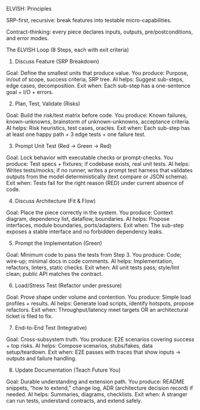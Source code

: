 ELVISH: Principles

SRP-first, recursive: break features into testable micro-capabilities.

Contract-thinking: every piece declares inputs, outputs, pre/postconditions, and error modes.

The ELVISH Loop (8 Steps, each with exit criteria)
1) Discuss Feature (SRP Breakdown)

Goal: Define the smallest units that produce value.
You produce: Purpose, in/out of scope, success criteria, SRP tree.
AI helps: Suggest sub-steps, edge cases, decomposition.
Exit when: Each sub-step has a one-sentence goal + I/O + errors.

2) Plan, Test, Validate (Risks)

Goal: Build the risk/test matrix before code.
You produce: Known failures, known-unknowns, brainstorm of unknown-unknowns, acceptance criteria.
AI helps: Risk heuristics, test cases, oracles.
Exit when: Each sub-step has at least one happy path + 3 edge tests + one failure test.

3) Prompt Unit Test (Red → Green → Red)

Goal: Lock behavior with executable checks or prompt-checks.
You produce: Test specs + fixtures; if codebase exists, real unit tests.
AI helps: Writes tests/mocks; if no runner, writes a prompt test harness that validates outputs from the model deterministically (text compare or JSON schema).
Exit when: Tests fail for the right reason (RED) under current absence of code.

4) Discuss Architecture (Fit & Flow)

Goal: Place the piece correctly in the system.
You produce: Context diagram, dependency list, dataflow, boundaries.
AI helps: Propose interfaces, module boundaries, ports/adapters.
Exit when: The sub-step exposes a stable interface and no forbidden dependency leaks.

5) Prompt the Implementation (Green)

Goal: Minimum code to pass the tests from Step 3.
You produce: Code; wire-up; minimal docs in code comments.
AI helps: Implementation, refactors, linters, static checks.
Exit when: All unit tests pass; style/lint clean; public API matches the contract.

6) Load/Stress Test (Refactor under pressure)

Goal: Prove shape under volume and contention.
You produce: Simple load profiles + results.
AI helps: Generate load scripts, identify hotspots, propose refactors.
Exit when: Throughput/latency meet targets OR an architectural ticket is filed to fix.

7) End-to-End Test (Integrative)

Goal: Cross-subsystem truth.
You produce: E2E scenarios covering success + top risks.
AI helps: Compose scenarios, stubs/fakes, data setup/teardown.
Exit when: E2E passes with traces that show inputs → outputs and failure handling.

8) Update Documentation (Teach Future You)

Goal: Durable understanding and extension path.
You produce: README snippets, “how to extend,” change log, ADR (architecture decision record) if needed.
AI helps: Summaries, diagrams, checklists.
Exit when: A stranger can run tests, understand contracts, and extend safely.